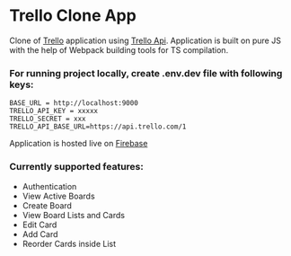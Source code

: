 # Trello Clone App

Clone of [Trello](https://trello.com/) application using [Trello Api](https://developer.atlassian.com/cloud/trello/rest/). Application is built on pure JS with the help of Webpack building tools for TS compilation. 

### For running project locally, create .env.dev file with following keys:

`BASE_URL = http://localhost:9000`\
`TRELLO_API_KEY = xxxxx`\
`TRELLO_SECRET = xxx`\
`TRELLO_API_BASE_URL=https://api.trello.com/1`

Application is hosted live on [Firebase](https://trello-clone-gavrilo.web.app/)

### Currently supported features:

* Authentication
* View Active Boards
* Create Board
* View Board Lists and Cards
* Edit Card
* Add Card
* Reorder Cards inside List
